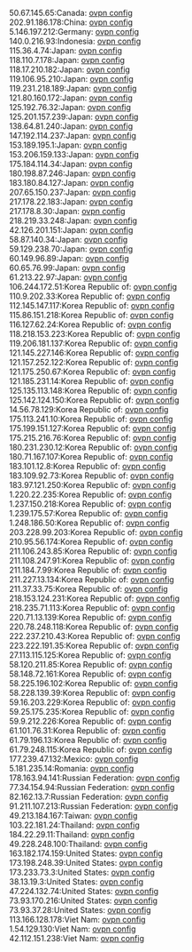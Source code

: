 50.67.145.65:Canada: [ovpn config](vpn/50_67_145_65.ovpn)  
202.91.186.178:China: [ovpn config](vpn/202_91_186_178.ovpn)  
5.146.197.212:Germany: [ovpn config](vpn/5_146_197_212.ovpn)  
140.0.216.93:Indonesia: [ovpn config](vpn/140_0_216_93.ovpn)  
115.36.4.74:Japan: [ovpn config](vpn/115_36_4_74.ovpn)  
118.110.7.178:Japan: [ovpn config](vpn/118_110_7_178.ovpn)  
118.17.210.182:Japan: [ovpn config](vpn/118_17_210_182.ovpn)  
119.106.95.210:Japan: [ovpn config](vpn/119_106_95_210.ovpn)  
119.231.218.189:Japan: [ovpn config](vpn/119_231_218_189.ovpn)  
121.80.160.172:Japan: [ovpn config](vpn/121_80_160_172.ovpn)  
125.192.76.32:Japan: [ovpn config](vpn/125_192_76_32.ovpn)  
125.201.157.239:Japan: [ovpn config](vpn/125_201_157_239.ovpn)  
138.64.81.240:Japan: [ovpn config](vpn/138_64_81_240.ovpn)  
147.192.114.237:Japan: [ovpn config](vpn/147_192_114_237.ovpn)  
153.189.195.1:Japan: [ovpn config](vpn/153_189_195_1.ovpn)  
153.206.159.133:Japan: [ovpn config](vpn/153_206_159_133.ovpn)  
175.184.114.34:Japan: [ovpn config](vpn/175_184_114_34.ovpn)  
180.198.87.246:Japan: [ovpn config](vpn/180_198_87_246.ovpn)  
183.180.84.127:Japan: [ovpn config](vpn/183_180_84_127.ovpn)  
207.65.150.237:Japan: [ovpn config](vpn/207_65_150_237.ovpn)  
217.178.22.183:Japan: [ovpn config](vpn/217_178_22_183.ovpn)  
217.178.8.30:Japan: [ovpn config](vpn/217_178_8_30.ovpn)  
218.219.33.248:Japan: [ovpn config](vpn/218_219_33_248.ovpn)  
42.126.201.151:Japan: [ovpn config](vpn/42_126_201_151.ovpn)  
58.87.140.34:Japan: [ovpn config](vpn/58_87_140_34.ovpn)  
59.129.238.70:Japan: [ovpn config](vpn/59_129_238_70.ovpn)  
60.149.96.89:Japan: [ovpn config](vpn/60_149_96_89.ovpn)  
60.65.76.99:Japan: [ovpn config](vpn/60_65_76_99.ovpn)  
61.213.22.97:Japan: [ovpn config](vpn/61_213_22_97.ovpn)  
106.244.172.51:Korea Republic of: [ovpn config](vpn/106_244_172_51.ovpn)  
110.9.202.33:Korea Republic of: [ovpn config](vpn/110_9_202_33.ovpn)  
112.145.147.117:Korea Republic of: [ovpn config](vpn/112_145_147_117.ovpn)  
115.86.151.218:Korea Republic of: [ovpn config](vpn/115_86_151_218.ovpn)  
116.127.62.24:Korea Republic of: [ovpn config](vpn/116_127_62_24.ovpn)  
118.218.153.223:Korea Republic of: [ovpn config](vpn/118_218_153_223.ovpn)  
119.206.181.137:Korea Republic of: [ovpn config](vpn/119_206_181_137.ovpn)  
121.145.227.146:Korea Republic of: [ovpn config](vpn/121_145_227_146.ovpn)  
121.157.252.122:Korea Republic of: [ovpn config](vpn/121_157_252_122.ovpn)  
121.175.250.67:Korea Republic of: [ovpn config](vpn/121_175_250_67.ovpn)  
121.185.231.14:Korea Republic of: [ovpn config](vpn/121_185_231_14.ovpn)  
125.135.113.148:Korea Republic of: [ovpn config](vpn/125_135_113_148.ovpn)  
125.142.124.150:Korea Republic of: [ovpn config](vpn/125_142_124_150.ovpn)  
14.56.78.129:Korea Republic of: [ovpn config](vpn/14_56_78_129.ovpn)  
175.113.241.10:Korea Republic of: [ovpn config](vpn/175_113_241_10.ovpn)  
175.199.151.127:Korea Republic of: [ovpn config](vpn/175_199_151_127.ovpn)  
175.215.216.76:Korea Republic of: [ovpn config](vpn/175_215_216_76.ovpn)  
180.231.230.12:Korea Republic of: [ovpn config](vpn/180_231_230_12.ovpn)  
180.71.167.107:Korea Republic of: [ovpn config](vpn/180_71_167_107.ovpn)  
183.101.12.8:Korea Republic of: [ovpn config](vpn/183_101_12_8.ovpn)  
183.109.92.73:Korea Republic of: [ovpn config](vpn/183_109_92_73.ovpn)  
183.97.121.250:Korea Republic of: [ovpn config](vpn/183_97_121_250.ovpn)  
1.220.22.235:Korea Republic of: [ovpn config](vpn/1_220_22_235.ovpn)  
1.237.150.218:Korea Republic of: [ovpn config](vpn/1_237_150_218.ovpn)  
1.239.175.57:Korea Republic of: [ovpn config](vpn/1_239_175_57.ovpn)  
1.248.186.50:Korea Republic of: [ovpn config](vpn/1_248_186_50.ovpn)  
203.228.99.203:Korea Republic of: [ovpn config](vpn/203_228_99_203.ovpn)  
210.95.56.174:Korea Republic of: [ovpn config](vpn/210_95_56_174.ovpn)  
211.106.243.85:Korea Republic of: [ovpn config](vpn/211_106_243_85.ovpn)  
211.108.247.91:Korea Republic of: [ovpn config](vpn/211_108_247_91.ovpn)  
211.184.7.99:Korea Republic of: [ovpn config](vpn/211_184_7_99.ovpn)  
211.227.13.134:Korea Republic of: [ovpn config](vpn/211_227_13_134.ovpn)  
211.37.33.75:Korea Republic of: [ovpn config](vpn/211_37_33_75.ovpn)  
218.153.124.231:Korea Republic of: [ovpn config](vpn/218_153_124_231.ovpn)  
218.235.71.113:Korea Republic of: [ovpn config](vpn/218_235_71_113.ovpn)  
220.71.13.139:Korea Republic of: [ovpn config](vpn/220_71_13_139.ovpn)  
220.78.248.118:Korea Republic of: [ovpn config](vpn/220_78_248_118.ovpn)  
222.237.210.43:Korea Republic of: [ovpn config](vpn/222_237_210_43.ovpn)  
223.222.191.35:Korea Republic of: [ovpn config](vpn/223_222_191_35.ovpn)  
27.113.115.125:Korea Republic of: [ovpn config](vpn/27_113_115_125.ovpn)  
58.120.211.85:Korea Republic of: [ovpn config](vpn/58_120_211_85.ovpn)  
58.148.72.161:Korea Republic of: [ovpn config](vpn/58_148_72_161.ovpn)  
58.225.196.102:Korea Republic of: [ovpn config](vpn/58_225_196_102.ovpn)  
58.228.139.39:Korea Republic of: [ovpn config](vpn/58_228_139_39.ovpn)  
59.16.203.229:Korea Republic of: [ovpn config](vpn/59_16_203_229.ovpn)  
59.25.175.235:Korea Republic of: [ovpn config](vpn/59_25_175_235.ovpn)  
59.9.212.226:Korea Republic of: [ovpn config](vpn/59_9_212_226.ovpn)  
61.101.76.31:Korea Republic of: [ovpn config](vpn/61_101_76_31.ovpn)  
61.79.196.13:Korea Republic of: [ovpn config](vpn/61_79_196_13.ovpn)  
61.79.248.115:Korea Republic of: [ovpn config](vpn/61_79_248_115.ovpn)  
177.239.47.132:Mexico: [ovpn config](vpn/177_239_47_132.ovpn)  
5.181.235.14:Romania: [ovpn config](vpn/5_181_235_14.ovpn)  
178.163.94.141:Russian Federation: [ovpn config](vpn/178_163_94_141.ovpn)  
77.34.154.94:Russian Federation: [ovpn config](vpn/77_34_154_94.ovpn)  
82.162.13.7:Russian Federation: [ovpn config](vpn/82_162_13_7.ovpn)  
91.211.107.213:Russian Federation: [ovpn config](vpn/91_211_107_213.ovpn)  
49.213.184.167:Taiwan: [ovpn config](vpn/49_213_184_167.ovpn)  
103.22.181.24:Thailand: [ovpn config](vpn/103_22_181_24.ovpn)  
184.22.29.11:Thailand: [ovpn config](vpn/184_22_29_11.ovpn)  
49.228.248.100:Thailand: [ovpn config](vpn/49_228_248_100.ovpn)  
163.182.174.159:United States: [ovpn config](vpn/163_182_174_159.ovpn)  
173.198.248.39:United States: [ovpn config](vpn/173_198_248_39.ovpn)  
173.233.73.3:United States: [ovpn config](vpn/173_233_73_3.ovpn)  
38.13.19.3:United States: [ovpn config](vpn/38_13_19_3.ovpn)  
47.224.132.74:United States: [ovpn config](vpn/47_224_132_74.ovpn)  
73.93.170.216:United States: [ovpn config](vpn/73_93_170_216.ovpn)  
73.93.37.28:United States: [ovpn config](vpn/73_93_37_28.ovpn)  
113.166.128.178:Viet Nam: [ovpn config](vpn/113_166_128_178.ovpn)  
1.54.129.130:Viet Nam: [ovpn config](vpn/1_54_129_130.ovpn)  
42.112.151.238:Viet Nam: [ovpn config](vpn/42_112_151_238.ovpn)  
